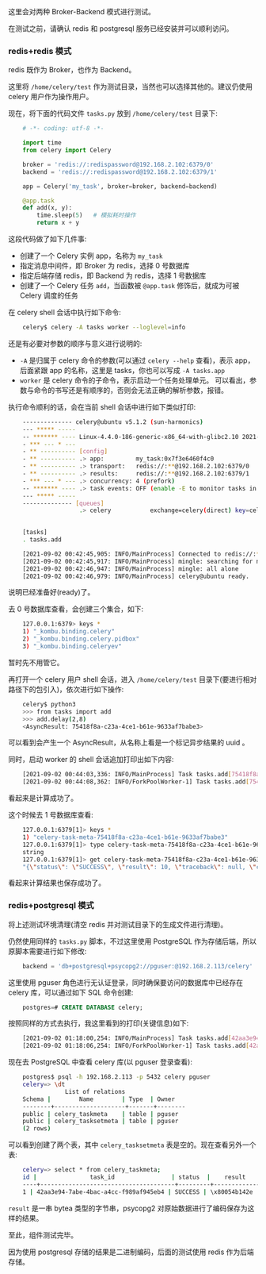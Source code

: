
这里会对两种 Broker-Backend 模式进行测试。

在测试之前，请确认 redis 和 postgresql 服务已经安装并可以顺利访问。

### redis+redis 模式

redis 既作为 Broker，也作为 Backend。

这里将 `/home/celery/test` 作为测试目录，当然也可以选择其他的。建议仍使用 celery 用户作为操作用户。

现在，将下面的代码文件 `tasks.py` 放到 `/home/celery/test` 目录下:
```py
    # -*- coding: utf-8 -*-

    import time
    from celery import Celery

    broker = 'redis://:redispassword@192.168.2.102:6379/0'
    backend = 'redis://:redispassword@192.168.2.102:6379/1'

    app = Celery('my_task', broker=broker, backend=backend)

    @app.task
    def add(x, y):
        time.sleep(5)   # 模拟耗时操作
        return x + y
```
这段代码做了如下几件事:
* 创建了一个 Celery 实例 app，名称为 `my_task`
* 指定消息中间件，即 Broker 为 redis，选择 0 号数据库
* 指定后端存储 redis，即 Backend 为 redis，选择 1 号数据库
* 创建了一个 Celery 任务 `add`，当函数被 `@app.task` 修饰后，就成为可被 Celery 调度的任务

在 celery shell 会话中执行如下命令:
```sh
    celery$ celery -A tasks worker --loglevel=info
```
还是有必要对参数的顺序与意义进行说明的:
* `-A` 是归属于 celery 命令的参数(可以通过 `celery --help` 查看)，表示 app，后面紧跟 app 的名称，这里是 tasks，你也可以写成 `-A tasks.app`
* `worker` 是 celery 命令的子命令，表示启动一个任务处理单元。
可以看出，参数与命令的书写还是有顺序的，否则会无法正确的解析参数，报错。

执行命令顺利的话，会在当前 shell 会话中进行如下类似打印:
```sh
    -------------- celery@ubuntu v5.1.2 (sun-harmonics)
    --- ***** ----- 
    -- ******* ---- Linux-4.4.0-186-generic-x86_64-with-glibc2.10 2021-09-02 00:42:45
    - *** --- * --- 
    - ** ---------- [config]
    - ** ---------- .> app:         my_task:0x7f3e6460f4c0
    - ** ---------- .> transport:   redis://:**@192.168.2.102:6379/0
    - ** ---------- .> results:     redis://:**@192.168.2.102:6379/1
    - *** --- * --- .> concurrency: 4 (prefork)
    -- ******* ---- .> task events: OFF (enable -E to monitor tasks in this worker)
    --- ***** ----- 
    -------------- [queues]
                    .> celery           exchange=celery(direct) key=celery
                    

    [tasks]
    . tasks.add

    [2021-09-02 00:42:45,905: INFO/MainProcess] Connected to redis://:**@192.168.2.102:6379/0
    [2021-09-02 00:42:45,917: INFO/MainProcess] mingle: searching for neighbors
    [2021-09-02 00:42:46,947: INFO/MainProcess] mingle: all alone
    [2021-09-02 00:42:46,979: INFO/MainProcess] celery@ubuntu ready.
```
说明已经准备好(ready)了。

去 0 号数据库查看，会创建三个集合，如下:
```sh
    127.0.0.1:6379> keys *
    1) "_kombu.binding.celery"
    2) "_kombu.binding.celery.pidbox"
    3) "_kombu.binding.celeryev"
```
暂时先不用管它。

再打开一个 celery 用户 shell 会话，进入 `/home/celery/test` 目录下(要进行相对路径下的包引入)，依次进行如下操作:
```sh
    celery$ python3
    >>> from tasks import add
    >>> add.delay(2,8)
    <AsyncResult: 75418f8a-c23a-4ce1-b61e-9633af7babe3>
```
可以看到会产生一个 AsyncResult，从名称上看是一个标记异步结果的 uuid 。

同时，启动 worker 的 shell 会话追加打印出如下内容:
```sh
    [2021-09-02 00:44:03,336: INFO/MainProcess] Task tasks.add[75418f8a-c23a-4ce1-b61e-9633af7babe3] received
    [2021-09-02 00:44:08,362: INFO/ForkPoolWorker-1] Task tasks.add[75418f8a-c23a-4ce1-b61e-9633af7babe3] succeeded in 5.024489921000168s: 10
```
看起来是计算成功了。

这个时候去 1 号数据库查看:
```sh
    127.0.0.1:6379[1]> keys *
    1) "celery-task-meta-75418f8a-c23a-4ce1-b61e-9633af7babe3"
    127.0.0.1:6379[1]> type celery-task-meta-75418f8a-c23a-4ce1-b61e-9633af7babe3
    string
    127.0.0.1:6379[1]> get celery-task-meta-75418f8a-c23a-4ce1-b61e-9633af7babe3
    "{\"status\": \"SUCCESS\", \"result\": 10, \"traceback\": null, \"children\": [], \"date_done\": \"2021-09-02T07:44:08.346607\", \"task_id\": \"75418f8a-c23a-4ce1-b61e-9633af7babe3\"}"
```
看起来计算结果也保存成功了。

### redis+postgresql 模式

将上述测试环境清理(清空 redis 并对测试目录下的生成文件进行清理)。

仍然使用同样的 `tasks.py` 脚本，不过这里使用 PostgreSQL 作为存储后端，所以原脚本需要进行如下修改:
```py
    backend = 'db+postgresql+psycopg2://pguser:@192.168.2.113/celery'
```
这里使用 pguser 角色进行无认证登录，同时确保要访问的数据库中已经存在 celery 库，可以通过如下 SQL 命令创建:
```sql
    postgres=# CREATE DATABASE celery;
```

按照同样的方式去执行，我这里看到的打印(关键信息)如下:
```sh
    [2021-09-02 01:18:00,254: INFO/MainProcess] Task tasks.add[42aa3e94-7abe-4bac-a4cc-f989af945eb4] received
    [2021-09-02 01:18:06,254: INFO/ForkPoolWorker-1] Task tasks.add[42aa3e94-7abe-4bac-a4cc-f989af945eb4] succeeded in 5.997454688000289s: 20
```

现在去 PostgreSQL 中查看 celery 库(以 pguser 登录查看):
```sh
    postgres$ psql -h 192.168.2.113 -p 5432 celery pguser
    celery=> \dt
                List of relations
    Schema |        Name        | Type  | Owner  
    --------+--------------------+-------+--------
    public | celery_taskmeta    | table | pguser
    public | celery_tasksetmeta | table | pguser
    (2 rows)
```
可以看到创建了两个表，其中 `celery_tasksetmeta` 表是空的。现在查看另外一个表:
```sh
    celery=> select * from celery_taskmeta;
    id |               task_id                | status  |    result    |         date_done          | traceback | name | args | kwargs | worker | retries | queue 
    ----+--------------------------------------+---------+--------------+----------------------------+-----------+------+------+--------+--------+---------+-------
    1 | 42aa3e94-7abe-4bac-a4cc-f989af945eb4 | SUCCESS | \x80054b142e | 2021-09-02 08:18:06.222895 |           |      |      |        |        |         | 
```
`result` 是一串 bytea 类型的字节串，psycopg2 对原始数据进行了编码保存为这样的结果。


至此，组件测试完毕。

因为使用 postgresql 存储的结果是二进制编码，后面的测试使用 redis 作为后端存储。
